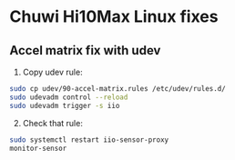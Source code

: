 # Chuwi Hi10Max Linux fixes

## Accel matrix fix with udev

1. Copy udev rule:

```bash
sudo cp udev/90-accel-matrix.rules /etc/udev/rules.d/
sudo udevadm control --reload
sudo udevadm trigger -s iio
```

2. Check that rule: 

```bash 
sudo systemctl restart iio-sensor-proxy
monitor-sensor
```
